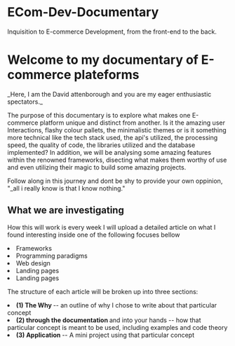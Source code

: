 # ECom-Dev-Documentary
Inquisition to E-commerce Development, from the front-end to the back.

<h1> Welcome to my documentary of E-commerce plateforms </h1>
_Here, I am the David attenborough and you are my eager enthusiastic spectators._


The purpose of this documentary is to explore what makes one E-commerce platform unique and distinct from another. Is it the amazing user Interactions, flashy colour pallets, the minimalistic themes or is it something more technical like the tech stack used, the api's utilized, the processing speed, the quality of code, the libraries utilized and the database implemented?
In addition, we will be analysing some amazing features within the renowned frameworks, disecting what makes them worthy of use and even utilizing their magic to build some amazing projects. 

Follow along in this journey and dont be shy to provide your own oppinion, "_all i really know is that I know nothing."


<h2> What we are investigating </h2>
  
 <p> How this will work is every week I will upload a detailed article on what I found interesting inside one of the following focuses bellow
  <li> Frameworks
  <li> Programming paradigms 
  <li> Web design
  <li> Landing pages
  <li> Landing pages 

  
The structure of each article will be broken up into three sections: 
<li> <strong> (1) The Why </strong> -- an outline of why I chose to write about that particular concept
<li> <strong>(2) through the documentation </strong>and into your hands -- how that particular concept is meant to be used, including examples and code theory
<li> <strong>(3) Application </strong>-- A mini project using that particular concept

